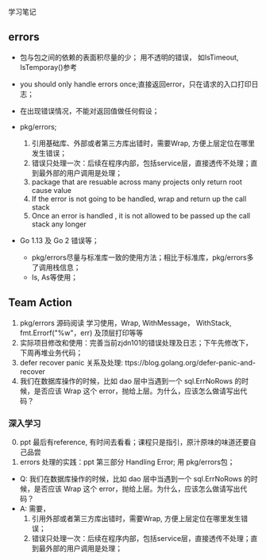 学习笔记

## errors
* 包与包之间的依赖的表面积尽量的少； 用不透明的错误， 如IsTimeout, IsTemporay()参考
* you should only handle errors once;直接返回error，只在请求的入口打印日志；
* 在出现错误情况，不能对返回值做任何假设；
* pkg/errors;
    1. 引用基础库、外部或者第三方库出错时，需要Wrap, 方便上层定位在哪里发生错误；
    2. 错误只处理一次：后续在程序内部，包括service层，直接透传不处理；直到最外部的用户调用是处理；
    3. package that are resuable across many projects only return root cause value
    4. If the error is not going to be handled, wrap and return up the call stack
    5. Once an error is handled , it is not allowed to be passed up the call stack any longer

* Go 1.13 及 Go 2 错误等；
    * pkg/errors尽量与标准库一致的使用方法；相比于标准库，pkg/errors多了调用栈信息；
    * Is, As等使用；

## Team Action
1. pkg/errors 源码阅读 学习使用，Wrap, WithMessage， WithStack, fmt.Errorf("%w"，err)  及顶层打印等等
2. 实际项目修改和使用：完善当前zjdn101的错误处理及日志；下午先修改下，下周再堆业务代码；
3. defer recover panic 关系及处理: ttps://blog.golang.org/defer-panic-and-recover
2. 我们在数据库操作的时候，比如 dao 层中当遇到一个 sql.ErrNoRows 的时候，是否应该 Wrap 这个 error，抛给上层。为什么，应该怎么做请写出代码？
### 深入学习
0. ppt 最后有reference, 有时间去看看；课程只是指引，原汁原味的味道还要自己品尝
2. errors 处理的实践：ppt 第三部分 Handling Error; 用 pkg/errors包；




- Q: 我们在数据库操作的时候，比如 dao 层中当遇到一个 sql.ErrNoRows 的时候，是否应该 Wrap 这个 error，抛给上层。为什么，应该怎么做请写出代码？
- A: 需要，
    1. 引用外部或者第三方库出错时，需要Wrap, 方便上层定位在哪里发生错误；
    2. 错误只处理一次：后续在程序内部，包括service层，直接透传不处理；直到最外部的用户调用是处理；